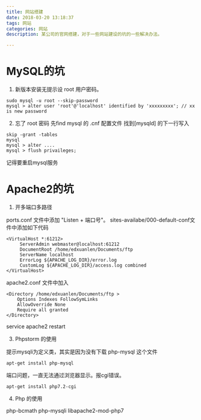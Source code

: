 ```yaml
---
title: 网站搭建
date: 2018-03-20 13:18:37
tags: 网站
categories: 网站
description: 某公司的官网搭建，对于一些网站建设的坑的一些解决办法。

---
```



# MySQL的坑

1. 新版本安装无提示设 root 用户密码。

```
sudo mysql -u root --skip-password
mysql > alter user 'root'@'localhost' identified by 'xxxxxxxxx'; // xx is new password
```

2. 忘了 root 密码
先find mysql 的 .cnf 配置文件
找到[mysqld] 的下一行写入

```
skip -grant -tables
mysql
mysql > alter ....
mysql > flush privaileges;
```
记得要重启mysql服务


# Apache2的坑

1. 开多端口多路径

ports.conf 文件中添加 "Listen + 端口号"。
sites-availabe/000-default-conf文件中添加如下代码
```
<VirtualHost *:61212>
     ServerAdmin webmaster@localhost:61212
     DocumentRoot /home/edxuanlen/Documents/ftp
     ServerName localhost
     ErrorLog ${APACHE_LOG_DIR}/error.log
     CustomLog ${APACHE_LOG_DIR}/access.log combined
</VirtualHost>
```
apache2.conf 文件中加入

```
<Directory /home/edxuanlen/Documents/ftp >
	Options Indexes FollowSymLinks
    AllowOverride None
    Require all granted
</Directory>
```

service apache2 restart

3. Phpstorm 的使用

提示mysqli为定义类，其实是因为没有下载 php-mysql 这个文件
```
apt-get install php-mysql
```

端口问题，一直无法通过浏览器显示。报cgi错误。
```
apt-get install php7.2-cgi
```
4. Php 的使用

php-bcmath
php-mysqli
libapache2-mod-php7

